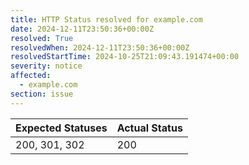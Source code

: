 ```yaml
---
title: HTTP Status resolved for example.com
date: 2024-12-11T23:50:36+00:00Z
resolved: True
resolvedWhen: 2024-12-11T23:50:36+00:00Z
resolvedStartTime: 2024-10-25T21:09:43.191474+00:00
severity: notice
affected:
  - example.com
section: issue
---
```


| Expected Statuses | Actual Status  |
|-------------------|----------------|
| 200, 301, 302 | 200 |
